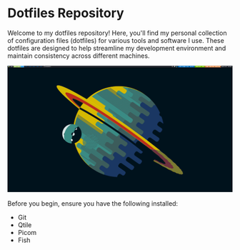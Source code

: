 # Dotfiles Repository

Welcome to my dotfiles repository! Here, you'll find my personal collection of configuration files (dotfiles) for various tools and software I use. These dotfiles are designed to help streamline my development environment and maintain consistency across different machines.

![Alt Text](img/desktop.png)

Before you begin, ensure you have the following installed:
- Git
- Qtile
- Picom
- Fish
